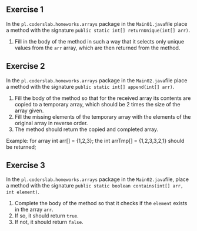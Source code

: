 ## Exercise 1

In the `pl.coderslab.homeworks.arrays` package in the `Main01.java`file place a method with the signature `public static int[] returnUnique(int[] arr)`.
1. Fill in the body of the method in such a way that it selects only unique values from the `arr` array, which are then returned from the method.


## Exercise 2

In the `pl.coderslab.homeworks.arrays` package in the `Main02.java`file place a method with the signature `public static int[] append(int[] arr)`. 
 
1. Fill the body of the method so that for the received array its contents are copied to a temporary array, which should be 2 times the size of the array given.
2. Fill the missing elements of the temporary array with the elements of the original array in reverse order.
3. The method should return the copied and completed array.

Example: 
for array int arr[] = {1,2,3}; 
the int arrTmp[] = {1,2,3,3,2,1} should be returned;


## Exercise 3

In the `pl.coderslab.homeworks.arrays` package in the `Main02.java`file, place a method with the signature `public static boolean contains(int[] arr, int element)`.
1. Complete the body of the method so that it checks if the `element` exists in the array `arr`.
2. If so, it should return `true`.
3. If not, it should return `false`.
